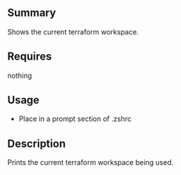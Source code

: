 ## Summary
Shows the current terraform workspace.

## Requires
nothing

## Usage
* Place in a prompt section of .zshrc

## Description
Prints the current terraform workspace being used.

